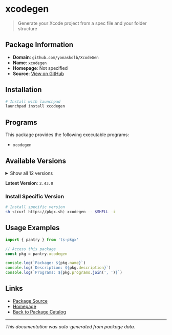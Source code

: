 # xcodegen

> Generate your Xcode project from a spec file and your folder structure

## Package Information

- **Domain**: `github.com/yonaskolb/XcodeGen`
- **Name**: `xcodegen`
- **Homepage**: Not specified
- **Source**: [View on GitHub](https://github.com/pkgxdev/pantry/tree/main/projects/github.com/yonaskolb/XcodeGen/package.yml)

## Installation

```bash
# Install with launchpad
launchpad install xcodegen
```

## Programs

This package provides the following executable programs:

- `xcodegen`

## Available Versions

<details>
<summary>Show all 12 versions</summary>

- `2.43.0`, `2.42.0`, `2.41.0`, `2.40.1`, `2.40.0`
- `2.39.1`, `2.39.0`, `2.38.0`, `2.37.0`, `2.36.1`
- `2.36.0`, `2.35.0`

</details>

**Latest Version**: `2.43.0`

### Install Specific Version

```bash
# Install specific version
sh <(curl https://pkgx.sh) xcodegen -- $SHELL -i
```

## Usage Examples

```typescript
import { pantry } from 'ts-pkgx'

// Access this package
const pkg = pantry.xcodegen

console.log(`Package: ${pkg.name}`)
console.log(`Description: ${pkg.description}`)
console.log(`Programs: ${pkg.programs.join(', ')}`)
```

## Links

- [Package Source](https://github.com/pkgxdev/pantry/tree/main/projects/github.com/yonaskolb/XcodeGen/package.yml)
- [Homepage](#)
- [Back to Package Catalog](../package-catalog.md)

---

*This documentation was auto-generated from package data.*
